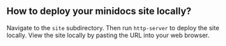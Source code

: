 ## How to deploy your minidocs site locally?
 
Navigate to the `site` subdirectory. Then run `http-server` to deploy the site locally. View the site locally by pasting the URL into your web browser.
